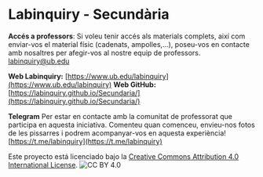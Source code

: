 # Labinquiry - Secundària

**Accés a professors**: Si voleu tenir accés als materials complets, així com enviar-vos el material físic (cadenats, ampolles,...), poseu-vos en contacte amb nosaltres per afegir-vos al nostre equip de professors. [labinquiry@ub.edu](mailto:labinquiry@ub.edu)

**Web Labinquiry:** [https://www.ub.edu/labinquiry](https://www.ub.edu/labinquiry)
**Web GitHub:** [https://labinquiry.github.io/Secundaria/](https://labinquiry.github.io/Secundaria/)

**Telegram** 
Per estar en contacte amb la comunitat de professorat que participa en aquesta iniciativa.
Comenteu quan comenceu, envieu-nos fotos de les pissarres i podrem acompanyar-vos en
aquesta experiència!
[https://t.me/labinquiry](https://t.me/labinquiry)

Este proyecto está licenciado bajo la [Creative Commons Attribution 4.0 International License](https://creativecommons.org/licenses/by/4.0/).
![CC BY 4.0](https://licensebuttons.net/l/by/4.0/88x31.png)
